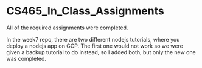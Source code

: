 ﻿# CS465_In_Class_Assignments


All of the required assignments were completed.

In the week7 repo, there are two different nodejs tutorials, where you deploy a nodejs app on GCP. The first one would not work so we were given 
a backup tutorial to do instead, so I added both, but only the new one was completed. 
